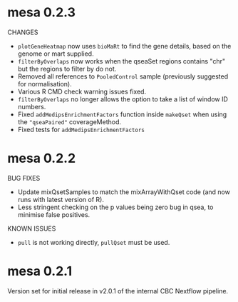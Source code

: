 # mesa 0.2.3

CHANGES
* `plotGeneHeatmap` now uses `bioMaRt` to find the gene details, based on the genome or mart supplied.
* `filterByOverlaps` now works when the qseaSet regions contains "chr" but the regions to filter by do not.
* Removed all references to `PooledControl` sample (previously suggested for normalisation).
* Various R CMD check warning issues fixed.
* `filterByOverlaps` no longer allows the option to take a list of window ID numbers.
* Fixed `addMedipsEnrichmentFactors` function inside `makeQset` when using the `"qseaPaired"` coverageMethod. 
* Fixed tests for `addMedipsEnrichmentFactors`

# mesa 0.2.2

BUG FIXES

* Update mixQsetSamples to match the mixArrayWithQset code (and now runs with latest version of R).
* Less stringent checking on the p values being zero bug in qsea, to minimise false positives.

KNOWN ISSUES
* `pull` is not working directly, `pullQset` must be used.

# mesa 0.2.1

Version set for initial release in v2.0.1 of the internal CBC Nextflow pipeline.
